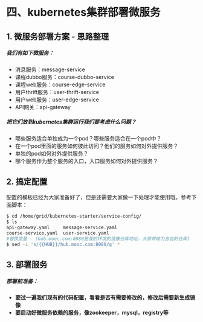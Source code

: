 # 四、kubernetes集群部署微服务
## 1. 微服务部署方案 - 思路整理
##### 我们有如下微服务：
- 消息服务：message-service
- 课程dubbo服务：course-dubbo-service
- 课程web服务：course-edge-service
- 用户thrift服务：user-thrift-service
- 用户web服务：user-edge-service
- API网关：api-gateway

##### 把它们放到kubernetes集群运行我们要考虑什么问题？
- 哪些服务适合单独成为一个pod？哪些服务适合在一个pod中？
- 在一个pod里面的服务如何彼此访问？他们的服务如何对外提供服务？
- 单独的pod如何对外提供服务？
- 哪个服务作为整个服务的入口，入口服务如何对外提供服务？


## 2. 搞定配置
配置的模板已经为大家准备好了，但是还需要大家做一下处理才能使用哦，参考下面脚本：
```bash
$ cd /home/grid/kubernetes-starter/service-config/
$ ls
api-gateway.yaml     message-service.yaml
course-service.yaml  user-service.yaml
#替换变量 - (hub.mooc.com:8080是我的环境的镜像仓库地址，大家修改为各自的仓库)
$ sed -i 's/{{HUB}}/hub.mooc.com:8080/g' *
```
## 3. 部署服务
##### 部署前准备：
- **要过一遍我们现有的代码配置，看看是否有需要修改的，修改后需要新生成镜像**
- **要启动好微服务依赖的服务，像zookeeper，mysql，registry等**

